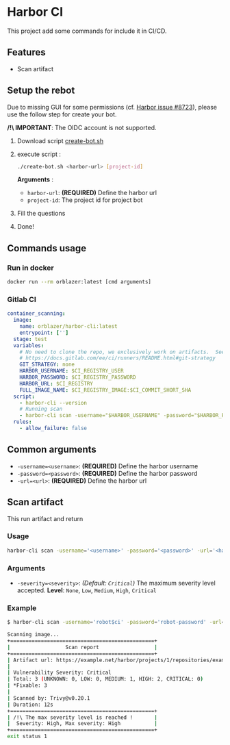 # Harbor CI

This project add some commands for include it in CI/CD.

## Features

- Scan artifact

## Setup the rebot

Due to missing GUI for some permissions (cf. [Harbor issue #8723](https://github.com/goharbor/harbor/issues/8723)), please use the follow step for create your bot.

**/!\ IMPORTANT**: The OIDC account is not supported.

1. Download script [create-bot.sh](./create-bot.sh)
2. execute script :

   ```sh
   ./create-bot.sh <harbor-url> [project-id]
   ```

   **Arguments** :

   - `harbor-url`: **(REQUIRED)** Define the harbor url
   - `project-id`: The project id for project bot

3. Fill the questions
4. Done!

## Commands usage

### Run in docker

```sh
docker run --rm orblazer:latest [cmd arguments]
```

### Gitlab CI

```yml
container_scanning:
  image:
    name: orblazer/harbor-cli:latest
    entrypoint: ['']
  stage: test
  variables:
    # No need to clone the repo, we exclusively work on artifacts.  See
    # https://docs.gitlab.com/ee/ci/runners/README.html#git-strategy
    GIT_STRATEGY: none
    HARBOR_USERNAME: $CI_REGISTRY_USER
    HARBOR_PASSWORD: $CI_REGISTRY_PASSWORD
    HARBOR_URL: $CI_REGISTRY
    FULL_IMAGE_NAME: $CI_REGISTRY_IMAGE:$CI_COMMIT_SHORT_SHA
  script:
    - harbor-cli --version
    # Running scan
    - harbor-cli scan -username="$HARBOR_USERNAME" -password="$HARBOR_PASSWORD" -url="$HARBOR_URL" $FULL_IMAGE_NAME
  rules:
    - allow_failure: false
```

## Common arguments

- `-username=<username>`: **(REQUIRED)** Define the harbor username
- `-password=<password>`: **(REQUIRED)** Define the harbor password
- `-url=<url>`: **(REQUIRED)** Define the harbor url

## Scan artifact

This run artifact and return

### Usage

```sh
harbor-cli scan -username='<username>' -password='<password>' -url='<harbor-url>' <docker-image>
```

### Arguments

- `-severity=<severity>`: _(Default: `Critical`)_ The maximum severity level accepted.
  **Level**: `None`, `Low`, `Medium`, `High`, `Critical`

### Example

```sh
$ harbor-cli scan -username='robot$ci' -password='robot-password' -url='https://example.net/' -severity=High example/example-repo:latest

Scanning image...
+===============================================+
|                  Scan report                  |
+===============================================+
| Artifact url: https://example.net/harbor/projects/1/repositories/example-repo/artifacts/sha256:50d858e0985ecc7f60418aaf0cc5ab587f42c2570a884095a9e8ccacd0f6545c
|
| Vulnerability Severity: Critical
| Total: 3 (UNKNOWN: 0, LOW: 0, MEDIUM: 1, HIGH: 2, CRITICAL: 0)
| *Fixable: 3
|
| Scanned by: Trivy@v0.20.1
| Duration: 12s
+===============================================+
| /!\ The max severity level is reached !       |
|  Severity: High, Max severity: High           |
+===============================================+
exit status 1
```
